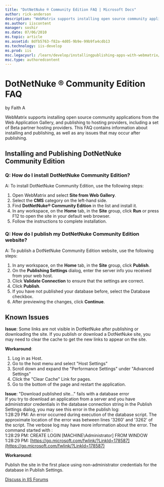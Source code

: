 ```yaml
---
title: "DotNetNuke ® Community Edition FAQ | Microsoft Docs"
author: rick-anderson
description: "WebMatrix supports installing open source community applications from the Web Application Gallery, and publishing to hosting providers, including a set of Be..."
ms.author: iiscontent
manager: soshir
ms.date: 07/06/2010
ms.topic: article
ms.assetid: 8dfb5763-f82a-4d05-9b9e-99b9fa4cdb13
ms.technology: iis-develop
ms.prod: iis
msc.legacyurl: /learn/develop/installingpublishing-apps-with-webmatrix/dotnetnuke-community-edition-faq
msc.type: authoredcontent
---
```

DotNetNuke ® Community Edition FAQ
====================
by Faith A

WebMatrix supports installing open source community applications from the Web Application Gallery, and publishing to hosting providers, including a set of Beta partner hosting providers. This FAQ contains information about installing and publishing, as well as any issues that may occur after publishing.

## Installing and Publishing DotNetNuke Community Edition

### Q: How do I install DotNetNuke Community Edition?

A: To install DotNetNuke Community Edition, use the following steps:

1. Open WebMatrix and select **Site from Web Gallery**.
2. Select the **CMS** category on the left-hand side.
3. Find **DotNetNuke® Community Edition** in the list and install it.
4. In any workspace, on the **Home** tab, in the **Site** group, click **Run** or press F12 to open the site in your default web browser.
5. Follow the instructions to complete installation.

### Q: How do I publish my DotNetNuke Community Edition website?

A: To publish a DotNetNuke Community Edition website, use the following steps:

1. In any workspace, on the **Home** tab, in the **Site** group, click **Publish**.
2. On the **Publishing Settings** dialog, enter the server info you received from your web host.
3. Click **Validate Connection** to ensure that the settings are correct.
4. Click **Publish**.
5. If you have not published your database before, select the Database checkbox.
6. After previewing the changes, click **Continue**.

## Known Issues

**Issue**: Some links are not visible in DotNetNuke after publishing or downloading the site. If you publish or download a DotNetNuke site, you may need to clear the cache to get the new links to appear on the site.

**Workaround**:

1. Log in as Host.
2. Go to the host menu and select "Host Settings"
3. Scroll down and expand the "Performance Settings" under "Advanced Settings"
4. Click the "Clear Cache" Link for pages.
5. Go to the bottom of the page and restart the application.

**Issue**: "Download published site…" fails with a database error  
 If you try to download an application from a server and you have administrator credentials in the database connection string in the Publish Settings dialog, you may see this error in the publish log:  
 1:28:29 PM: An error occurred during execution of the database script. The approximate location of the error was between lines '3260' and '3262' of the script. The verbose log may have more information about the error. The command started with :  
 1:28:29 PM: CREATE LOGIN [MACHINE\Administrator] FROM WINDOW  
 1:28:29 PM: [https://go.microsoft.com/fwlink/?LinkId=178587](https://go.microsoft.com/fwlink/?LinkId=178587)

**Workaround**:

Publish the site in the first place using non-administrator credentials for the database in Publish Settings.

[Discuss in IIS Forums](https://forums.iis.net/1166.aspx)